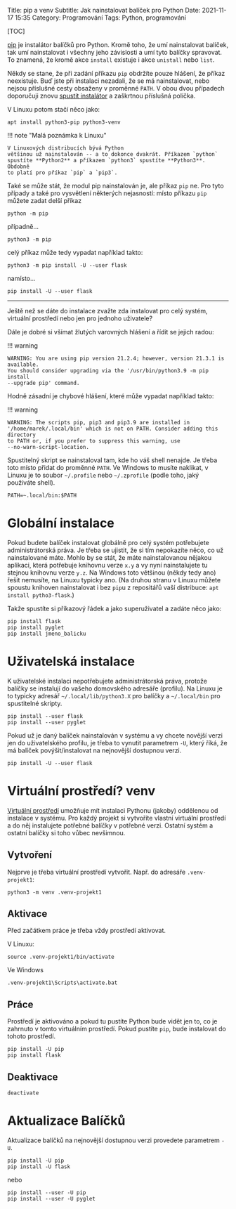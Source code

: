 Title: pip a venv
Subtitle: Jak nainstalovat balíček pro Python
Date: 2021-11-17 15:35
Category: Programování 
Tags: Python, programování

[TOC]

[pip](https://pip.pypa.io) je instalátor balíčků pro Python. Kromě toho, že umí
nainstalovat balíček, tak umí nainstalovat i všechny jeho závislosti a umí tyto balíčky 
spravovat. To znamená, že kromě akce `install` existuje i akce `unistall` nebo 
`list`.

Někdy se stane, že při zadání příkazu `pip` obdržíte pouze hlášení, že příkaz
neexistuje. Buď jste při instalaci nezadali, že se má nainstalovat, nebo 
nejsou příslušné cesty obsaženy v proměnné `PATH`. V obou dvou případech doporučuji
znovu [spustit instalátor](https://github.com/spseol/PRG-No/blob/master/instalace.md)
a zaškrtnou příslušná políčka.

V Linuxu potom stačí něco jako: 

    apt install python3-pip python3-venv

!!! note "Malá poznámka k Linuxu"

    V Linuxových distribucích bývá Python
    většinou už nainstalován -- a to dokonce dvakrát. Příkazem `python`
    spustíte **Python2** a příkazem `python3` spustíte **Python3**. Obdobně
    to platí pro příkaz `pip` a `pip3`.

Také se může stát, že modul pip nainstalován je, ale příkaz `pip` ne.
Pro tyto případy a také pro vysvětlení některých nejasností: místo příkazu `pip`
můžete zadat delší příkaz

    python -m pip

případně...

    python3 -m pip

celý příkaz může tedy vypadat například takto:

    python3 -m pip install -U --user flask

namísto...

    pip install -U --user flask

-------------------------------------------------------------------


Ještě než se dáte do instalace zvažte zda instalovat pro celý systém, virtuální
prostředí nebo jen pro jednoho uživatele? 

Dále je dobré si všímat žlutých varovných hlášení a řídit se jejich radou:

!!! warning

    WARNING: You are using pip version 21.2.4; however, version 21.3.1 is available.
    You should consider upgrading via the '/usr/bin/python3.9 -m pip install 
    --upgrade pip' command.


Hodně zásadní je chybové hlášení, které může vypadat například takto:

!!! warning

    WARNING: The scripts pip, pip3 and pip3.9 are installed in
    '/home/marek/.local/bin' which is not on PATH. Consider adding this directory
    to PATH or, if you prefer to suppress this warning, use
    --no-warn-script-location.

Spustitelný skript se nainstaloval tam, kde ho váš shell nenajde. Je třeba toto místo
přidat do proměnné `PATH`. Ve Windows to musíte naklikat, v Linuxu je to soubor
`~/.profile` nebo `~/.zprofile` (podle toho, jaký používáte shell).

    PATH=~.local/bin:$PATH



Globální instalace
====================

Pokud budete balíček instalovat globálně pro celý systém potřebujete
administrátorská práva. Je třeba se ujistit, že si tím nepokazíte něco, co už
nainstalované máte. Mohlo by se stát, že máte nainstalovanou nějakou aplikaci,
která potřebuje knihovnu verze `x.y` a vy nyní nainstalujete tu stejnou
knihovnu verze `y.z`. Na Windows toto většinou (někdy tedy ano) řešit nemusíte,
na Linuxu typicky ano. (Na druhou stranu v Linuxu můžete spoustu knihoven
nainstalovat i bez `pip`u z&nbsp;repositářů vaší distribuce: `apt install
pytho3-flask`.)


Takže spustíte si příkazový řádek a jako superuživatel a zadáte něco jako:

    pip install flask
    pip install pyglet
    pip install jmeno_balicku


Uživatelská instalace
=======================

K uživatelské instalaci nepotřebujete administrátorská práva, protože balíčky se
instalují do vašeho domovského adresáře (profilu). Na Linuxu je to typicky adresář
`~/.local/lib/python3.X` pro balíčky a `~/.local/bin` pro spustitelné skripty.

    pip install --user flask 
    pip install --user pyglet

Pokud už je daný balíček nainstalován v systému a vy chcete novější verzi jen
do uživatelského profilu, je třeba to vynutit parametrem `-U`, který říká, že má
balíček povýšit/instalovat na nejnovější dostupnou verzi.

    pip install -U --user flask


Virtuální prostředí? venv
======================

[Virtuální prostředí](https://docs.python.org/3/tutorial/venv.html#creating-virtual-environments)
umožňuje mít instalaci Pythonu (jakoby) oddělenou od instalace
v systému. Pro každý projekt si vytvoříte vlastní virtuální prostředí a do něj
instalujete potřebné balíčky v potřebné verzi. Ostatní systém a ostatní balíčky si
toho vůbec nevšimnou.

Vytvoření
---------------

Nejprve je třeba virtuální prostředí vytvořit. Např. do adresáře `.venv-projekt1`:

    python3 -m venv .venv-projekt1

Aktivace
---------------

Před začátkem práce je třeba vždy prostředí aktivovat.

V Linuxu:

    source .venv-projekt1/bin/activate

Ve Windows

    .venv-projekt1\Scripts\activate.bat


Práce
-------------

Prostředí je aktivováno a pokud tu pustíte Python bude vidět jen to, co je
zahrnuto v tomto virtuálním prostředí. Pokud pustíte `pip`, bude instalovat do
tohoto prostředí.

    pip install -U pip
    pip install flask

Deaktivace
--------------

    deactivate

Aktualizace Balíčků
==================

Aktualizace balíčků na nejnovější dostupnou verzi provedete parametrem `-U`.

    pip install -U pip
    pip install -U flask

nebo 

    pip install --user -U pip
    pip install --user -U pyglet



